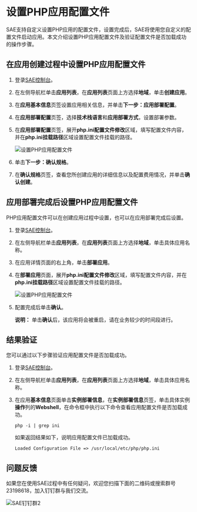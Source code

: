 # 设置PHP应用配置文件

SAE支持自定义设置PHP应用的配置文件，设置完成后，SAE将使用您自定义的配置文件启动应用。本文介绍设置PHP应用配置文件及验证配置文件是否加载成功的操作步骤。

## 在应用创建过程中设置PHP应用配置文件

1.  登录[SAE控制台](https://sae.console.aliyun.com)。

2.  在左侧导航栏单击**应用列表**，在**应用列表**页面上方选择**地域**，单击**创建应用**。

3.  在**应用基本信息**页签设置应用相关信息，并单击**下一步：应用部署配置**。

4.  在**应用部署配置**页签，选择**技术栈语言**和**应用部署方式**，设置部署参数。

5.  在**应用部署配置**页签，展开**php.ini配置文件修改**区域，填写配置文件内容，并在**php.ini挂载路径**区域设置配置文件挂载的路径。

    ![设置PHP应用配置文件](https://static-aliyun-doc.oss-accelerate.aliyuncs.com/assets/img/zh-CN/9854760061/p168767.png)

6.  单击**下一步：确认规格**。

7.  在**确认规格**页签，查看您所创建应用的详细信息以及配置费用情况，并单击**确认创建**。


## 应用部署完成后设置PHP应用配置文件

PHP应用配置文件可以在创建应用过程中设置，也可以在应用部署完成后设置。

1.  登录[SAE控制台](https://sae.console.aliyun.com)。

2.  在左侧导航栏单击**应用列表**，在**应用列表**页面上方选择**地域**，单击具体应用名称。

3.  在应用详情页面的右上角，单击**部署应用**。

4.  在**部署应用**页面，展开**php.ini配置文件修改**区域，填写配置文件内容，并在**php.ini挂载路径**区域设置配置文件挂载的路径。

    ![设置PHP应用配置文件](https://static-aliyun-doc.oss-accelerate.aliyuncs.com/assets/img/zh-CN/9854760061/p168767.png)

5.  配置完成后单击**确认**。

    **说明：** 单击**确认**后，该应用将会被重启，请在业务较少的时间段进行。


## 结果验证

您可以通过以下步骤验证应用配置文件是否加载成功。

1.  登录[SAE控制台](https://sae.console.aliyun.com)。

2.  在左侧导航栏单击**应用列表**，在**应用列表**页面上方选择**地域**，单击具体应用名称。

3.  在应用**基本信息**页面单击**实例部署信息**，在**实例部署信息**页签，单击具体实例**操作**列的**Webshell**，在命令框中执行以下命令查看应用配置文件是否加载成功。

    ```
    php -i | grep ini
    ```

    如果返回结果如下，说明应用配置文件已加载成功。

    ```
    Loaded Configuration File => /usr/local/etc/php/php.ini
    ```


## 问题反馈

如果您在使用SAE过程中有任何疑问，欢迎您扫描下面的二维码或搜索群号23198618，加入钉钉群与我们交流。

![SAE钉钉群2](https://static-aliyun-doc.oss-accelerate.aliyuncs.com/assets/img/zh-CN/4279867061/p72048.png)

